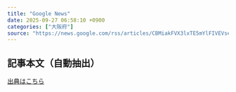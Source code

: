 ```yaml
---
title: "Google News"
date: 2025-09-27 06:58:10 +0900
categories: ["大阪府"]
source: "https://news.google.com/rss/articles/CBMiakFVX3lxTE5mYlFIVEVseGFIdzVjUzFyYUZzV0xEblkwV1Fnc3FKQUROZldXd3Jkam1sMUR1a1VuNUNWWHJZajRXSm93a3l4Q2hCaHBNdWNDQ2ExbjF4U1ZwbEExRTdwNWxZbUNuaWdsRnfSAW9BVV95cUxQWU5YOVhoa1pjUFBBVWZoYUdDRVFjZkJ2RGY2b3RKX3NHSDRBTDk0Q001QTZRaTd1cHlRODdwWUdDM3NNNHhRb2Q4Q1dyRDdEU2FLeEtlY0puODhRZlRxaU5OaTg5bmd6OXp3YXNnMEU?oc=5"
---
```


## 記事本文（自動抽出）
<body class="y0K44d EA71Tc" id="readabilityBody"></body>

[出典はこちら](https://news.google.com/rss/articles/CBMiakFVX3lxTE5mYlFIVEVseGFIdzVjUzFyYUZzV0xEblkwV1Fnc3FKQUROZldXd3Jkam1sMUR1a1VuNUNWWHJZajRXSm93a3l4Q2hCaHBNdWNDQ2ExbjF4U1ZwbEExRTdwNWxZbUNuaWdsRnfSAW9BVV95cUxQWU5YOVhoa1pjUFBBVWZoYUdDRVFjZkJ2RGY2b3RKX3NHSDRBTDk0Q001QTZRaTd1cHlRODdwWUdDM3NNNHhRb2Q4Q1dyRDdEU2FLeEtlY0puODhRZlRxaU5OaTg5bmd6OXp3YXNnMEU?oc=5)
